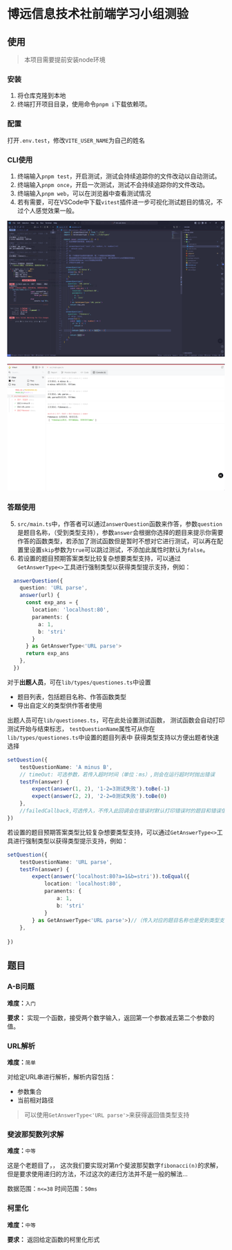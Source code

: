 # 博远信息技术社前端学习小组测验

## 使用

> 本项目需要提前安装node环境

### 安装

1. 将仓库克隆到本地
2. 终端打开项目目录，使用命令`pnpm i`下载依赖项。

### 配置

打开`.env.test`，修改`VITE_USER_NAME`为自己的姓名

### CLI使用

1. 终端输入`pnpm test`，开启测试，测试会持续追踪你的文件改动以自动测试。
2. 终端输入`pnpm once`，开启一次测试，测试不会持续追踪你的文件改动。
3. 终端输入`pnpm web`，可以在浏览器中查看测试情况
4. 若有需要，可在VSCode中下载`vitest`插件进一步可视化测试题目的情况，不过个人感觉效果一般。

![在vscode中使用终端的效果](/public/vscode.png)

![在浏览器中查看的效果](/public/web.png)

### 答题使用

5. `src/main.ts`中，作答者可以通过`answerQuestion`函数来作答，参数`question`是题目名称，（受到类型支持），参数`answer`会根据你选择的题目来提示你需要作答的函数类型，若添加了测试函数但是暂时不想对它进行测试，可以再在配置里设置`skip`参数为`true`可以跳过测试，不添加此属性时默认为`false`。
6. 若设置的题目预期答案类型比较复杂想要类型支持，可以通过`GetAnswerType<>`工具进行强制类型以获得类型提示支持，例如：

```ts
  answerQuestion({
    question: 'URL parse',
    answer(url) {
      const exp_ans = {
        location: 'localhost:80',
        paraments: {
          a: 1,
          b: 'stri'
        }
      } as GetAnswerType<'URL parse'>
      return exp_ans
    },
  })
```

对于**出题人员**，可在`lib/types/questiones.ts`中设置
- 题目列表，包括题目名称、作答函数类型
- 导出自定义的类型供作答者使用

出题人员可在`lib/questiones.ts`，可在此处设置测试函数，
测试函数会自动打印测试开始与结束标志，
`testQuestionName`属性可从你在`lib/types/questiones.ts`中设置的题目列表中
获得类型支持以方便出题者快速选择

```ts
setQuestion({
    testQuestionName: 'A minus B',
    // timeOut: 可选参数，若传入超时时间（单位：ms）,则会在运行超时时抛出错误
    testFn(answer) {
        expect(answer(1, 2), '1-2=3测试失败').toBe(-1)
        expect(answer(2, 2), '2-2=0测试失败').toBe(0)
    },
    //failedCallback,可选传入，不传入此回调会在错误时默认打印错误时的题目和错误信息
})
```

若设置的题目预期答案类型比较复杂想要类型支持，可以通过`GetAnswerType<>`工具进行强制类型以获得类型提示支持，例如：

```ts
setQuestion({
    testQuestionName: 'URL parse',
    testFn(answer) {
        expect(answer('localhost:80?a=1&b=stri')).toEqual({
            location: 'localhost:80',
            paraments: {
                a: 1,
                b: 'stri'
            }
        } as GetAnswerType<'URL parse'>)//（传入对应的题目名称也是受到类型支持以方便快速选择的）
    },
    
})
```

## 题目

### A-B问题

**难度：**`入门`

**要求：** 实现一个函数，接受两个数字输入，返回第一个参数减去第二个参数的值。

### URL解析

**难度：**`简单`

对给定URL串进行解析，解析内容包括：
- 参数集合
- 当前相对路径

> 可以使用`GetAnswerType<'URL parse'>`来获得返回值类型支持

### 斐波那契数列求解

**难度：**`中等`

这是个老题目了，，
这次我们要实现对第n个斐波那契数字`fibonacci(n)`的求解，
但是要求使用递归的方法，不过这次的递归方法并不是一般的解法...

数据范围：`n<=38`
时间范围：`50ms`


### 柯里化

**难度：**`中等`

**要求：** 返回给定函数的柯里化形式
